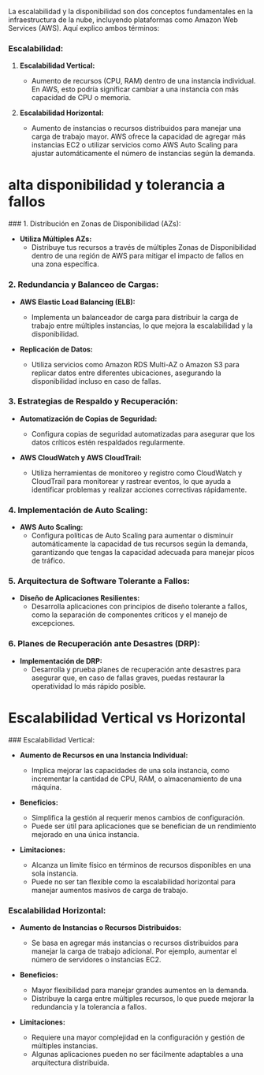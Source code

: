 La escalabilidad y la disponibilidad son dos conceptos fundamentales en la infraestructura de la nube, incluyendo plataformas como Amazon Web Services (AWS). Aquí  explico ambos términos:

### Escalabilidad:

1. **Escalabilidad Vertical:**
   - Aumento de recursos (CPU, RAM) dentro de una instancia individual. En AWS, esto podría significar cambiar a una instancia con más capacidad de CPU o memoria.

2. **Escalabilidad Horizontal:**
   - Aumento de instancias o recursos distribuidos para manejar una carga de trabajo mayor. AWS ofrece la capacidad de agregar más instancias EC2 o utilizar servicios como AWS Auto Scaling para ajustar automáticamente el número de instancias según la demanda.
<h1>alta disponibilidad y tolerancia a fallos</h1>
### 1. Distribución en Zonas de Disponibilidad (AZs):

- **Utiliza Múltiples AZs:**
  - Distribuye tus recursos a través de múltiples Zonas de Disponibilidad dentro de una región de AWS para mitigar el impacto de fallos en una zona específica.

### 2. Redundancia y Balanceo de Cargas:

- **AWS Elastic Load Balancing (ELB):**
  - Implementa un balanceador de carga para distribuir la carga de trabajo entre múltiples instancias, lo que mejora la escalabilidad y la disponibilidad.
  
- **Replicación de Datos:**
  - Utiliza servicios como Amazon RDS Multi-AZ o Amazon S3 para replicar datos entre diferentes ubicaciones, asegurando la disponibilidad incluso en caso de fallas.

### 3. Estrategias de Respaldo y Recuperación:

- **Automatización de Copias de Seguridad:**
  - Configura copias de seguridad automatizadas para asegurar que los datos críticos estén respaldados regularmente.

- **AWS CloudWatch y AWS CloudTrail:**
  - Utiliza herramientas de monitoreo y registro como CloudWatch y CloudTrail para monitorear y rastrear eventos, lo que ayuda a identificar problemas y realizar acciones correctivas rápidamente.

### 4. Implementación de Auto Scaling:

- **AWS Auto Scaling:**
  - Configura políticas de Auto Scaling para aumentar o disminuir automáticamente la capacidad de tus recursos según la demanda, garantizando que tengas la capacidad adecuada para manejar picos de tráfico.

### 5. Arquitectura de Software Tolerante a Fallos:

- **Diseño de Aplicaciones Resilientes:**
  - Desarrolla aplicaciones con principios de diseño tolerante a fallos, como la separación de componentes críticos y el manejo de excepciones.

### 6. Planes de Recuperación ante Desastres (DRP):

- **Implementación de DRP:**
  - Desarrolla y prueba planes de recuperación ante desastres para asegurar que, en caso de fallas graves, puedas restaurar la operatividad lo más rápido posible.
<h1>Escalabilidad Vertical vs Horizontal</h1>
### Escalabilidad Vertical:

- **Aumento de Recursos en una Instancia Individual:**
  - Implica mejorar las capacidades de una sola instancia, como incrementar la cantidad de CPU, RAM, o almacenamiento de una máquina.

- **Beneficios:**
  - Simplifica la gestión al requerir menos cambios de configuración.
  - Puede ser útil para aplicaciones que se benefician de un rendimiento mejorado en una única instancia.

- **Limitaciones:**
  - Alcanza un límite físico en términos de recursos disponibles en una sola instancia.
  - Puede no ser tan flexible como la escalabilidad horizontal para manejar aumentos masivos de carga de trabajo.

### Escalabilidad Horizontal:

- **Aumento de Instancias o Recursos Distribuidos:**
  - Se basa en agregar más instancias o recursos distribuidos para manejar la carga de trabajo adicional. Por ejemplo, aumentar el número de servidores o instancias EC2.

- **Beneficios:**
  - Mayor flexibilidad para manejar grandes aumentos en la demanda.
  - Distribuye la carga entre múltiples recursos, lo que puede mejorar la redundancia y la tolerancia a fallos.

- **Limitaciones:**
  - Requiere una mayor complejidad en la configuración y gestión de múltiples instancias.
  - Algunas aplicaciones pueden no ser fácilmente adaptables a una arquitectura distribuida.
